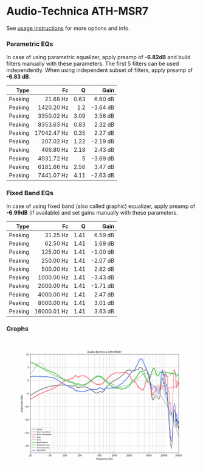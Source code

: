 # Audio-Technica ATH-MSR7
See [usage instructions](https://github.com/jaakkopasanen/AutoEq#usage) for more options and info.

### Parametric EQs
In case of using parametric equalizer, apply preamp of **-6.82dB** and build filters manually
with these parameters. The first 5 filters can be used independently.
When using independent subset of filters, apply preamp of **-6.83 dB**.

| Type    | Fc          |    Q | Gain     |
|--------:|------------:|-----:|---------:|
| Peaking | 21.68 Hz    | 0.63 | 6.60 dB  |
| Peaking | 1420.20 Hz  | 1.2  | -3.64 dB |
| Peaking | 3350.02 Hz  | 3.09 | 3.56 dB  |
| Peaking | 8353.63 Hz  | 0.83 | 2.32 dB  |
| Peaking | 17042.47 Hz | 0.35 | 2.27 dB  |
| Peaking | 207.02 Hz   | 1.22 | -2.19 dB |
| Peaking | 466.80 Hz   | 2.18 | 2.43 dB  |
| Peaking | 4931.72 Hz  | 5    | -3.69 dB |
| Peaking | 6181.66 Hz  | 2.56 | 3.47 dB  |
| Peaking | 7441.07 Hz  | 4.11 | -2.63 dB |

### Fixed Band EQs
In case of using fixed band (also called graphic) equalizer, apply preamp of **-6.99dB**
(if available) and set gains manually with these parameters.

| Type    | Fc          |    Q | Gain     |
|--------:|------------:|-----:|---------:|
| Peaking | 31.25 Hz    | 1.41 | 6.59 dB  |
| Peaking | 62.50 Hz    | 1.41 | 1.69 dB  |
| Peaking | 125.00 Hz   | 1.41 | -1.00 dB |
| Peaking | 250.00 Hz   | 1.41 | -2.07 dB |
| Peaking | 500.00 Hz   | 1.41 | 2.82 dB  |
| Peaking | 1000.00 Hz  | 1.41 | -3.43 dB |
| Peaking | 2000.00 Hz  | 1.41 | -1.71 dB |
| Peaking | 4000.00 Hz  | 1.41 | 2.47 dB  |
| Peaking | 8000.00 Hz  | 1.41 | 3.01 dB  |
| Peaking | 16000.01 Hz | 1.41 | 3.63 dB  |

### Graphs
![](./Audio-Technica%20ATH-MSR7.png)